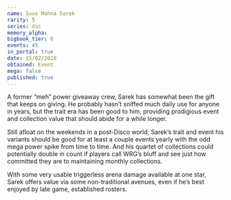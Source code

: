```yaml
---
name: Suus Mahna Sarek
rarity: 5
series: dsc
memory_alpha:
bigbook_tier: 6
events: 45
in_portal: true
date: 15/02/2018
obtained: Event
mega: false
published: true
---
```


A former “meh” power giveaway crew, Sarek has somewhat been the gift that keeps on giving. He probably hasn’t sniffed much daily use for anyone in years, but the trait era has been good to him, providing prodigious event and collection value that should abide for a while longer.

Still afloat on the weekends in a post-Disco world, Sarek’s trait and event his variants should be good for at least a couple events yearly with the odd mega power spike from time to time. And his quartet of collections could potentially double in count if players call WRG’s bluff and see just how committed they are to maintaining monthly collections.

With some very usable triggerless arena damage available at one star, Sarek offers value via some non-traditional avenues, even if he’s best enjoyed by late game, established rosters.
